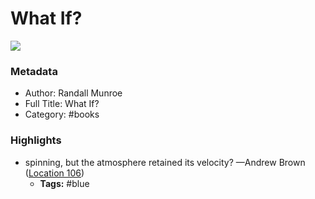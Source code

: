 # What If?

![](https://images-na.ssl-images-amazon.com/images/I/51PdzumjQFL._SL200_.jpg)

### Metadata

- Author: Randall Munroe
- Full Title: What If?
- Category: #books

### Highlights

- spinning, but the atmosphere retained its velocity? —Andrew Brown ([Location 106](https://readwise.io/to_kindle?action=open&asin=B00IYUYF4A&location=106))
  - **Tags:** #blue
